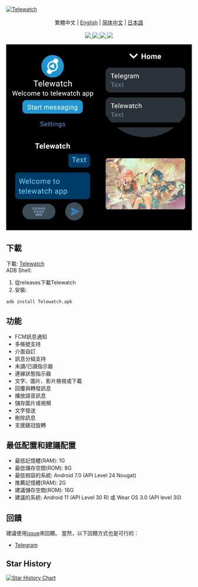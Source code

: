 <a href="https://github.com/gohj99/Telewatch">
<img src="https://socialify.git.ci/gohj99/Telewatch/image?description=1&descriptionEditable=%E9%81%A9%E7%94%A8%E6%96%BC%E5%AE%89%E5%8D%93%E6%89%8B%E9%8C%B6%E7%9A%84%E7%AC%AC%E4%B8%89%E6%96%B9telegram%E5%AE%A2%E6%88%B6%E7%AB%AF&font=KoHo&forks=1&issues=1&logo=https://github.com/gohj99/Telewatch/blob/master/telewatch.png?raw=true?raw=true&name=1&owner=1&pattern=Circuit%20Board&pulls=1&stargazers=1&theme=Auto" alt="Telewatch" />
</a>

<div align="center">
  <br/>
  <div>
      繁體中文 | <a href="./README.md">English</a> | <a href="./README.zh-CN.md">简体中文</a> | <a href="./README.ja-JP.md">日本語</a>
  </div>
  <br/>

<div>
    <a href="https://github.com/gohj99/Telewatch/blob/master/LICENSE">
      <img
        src="https://img.shields.io/github/license/gohj99/Telewatch?style=flat-square"
      />
    </a >
    <a href="https://github.com/gohj99/Telewatch/releases">
      <img
        src="https://img.shields.io/github/downloads/gohj99/Telewatch/total?style=flat-square"
      />  
    </a >
    <a href="https://apt.izzysoft.de/fdroid/index/apk/com.gohj99.telewatch">
      <img
        src="https://img.shields.io/endpoint?url=https://apt.izzysoft.de/fdroid/api/v1/shield/com.gohj99.telewatch&style=flat-square"
      />  
    </a >
	<a href="https://github.com/MShawon/github-clone-count-badge">
      <img
        src="https://img.shields.io/badge/dynamic/json?color=success&label=Views&query=count&url=https://gist.githubusercontent.com/gohj99/684cffa329b5078706dce53f396d67bb/raw/traffic.json&logo=github&style=flat-square"
      />  
    </a >
  </div>
</div>

![Screenshot](Screenshot.png)

## 下載

下載: [Telewatch](https://github.com/gohj99/Telewatch/releases)  
ADB Shell:

1. 從releases下載Telewatch
2. 安裝:

```shell
adb install Telewatch.apk
```

## 功能

- FCM訊息通知
- 多帳號支持
- 介面自訂
- 訊息分組支持
- 未讀/已讀指示器
- 連線狀態指示器
- 文字、圖片、影片檢視或下載
- 回覆與轉發訊息
- 播放語音訊息
- 儲存圖片或視頻
- 文字發送
- 刪除訊息
- 支援錶冠旋轉

## 最低配置和建議配置

- 最低記憶體(RAM): 1G
- 最低儲存空間(ROM): 8G
- 最低相容的系統: Android 7.0 (API Level 24 Nougat)
- 推薦記憶體(RAM): 2G
- 建議儲存空間(ROM): 16G
- 建議的系統: Android 11 (API Level 30 R) 或 Wear OS 3.0 (API level 30)

## 回饋

建議使用[issue](https://github.com/gohj99/Telewatch/issues)來回饋。
當然，以下回饋方式也是可行的：

- [Telegram](https://t.me/teleAndroidwatch)

## Star History

<a href="https://star-history.com/#gohj99/Telewatch&Date">
 <picture>
   <source media="(prefers-color-scheme: dark)" srcset="https://api.star-history.com/svg?repos=gohj99/Telewatch&type=Date&theme=dark" />
   <source media="(prefers-color-scheme: light)" srcset="https://api.star-history.com/svg?repos=gohj99/Telewatch&type=Date" />
   <img alt="Star History Chart" src="https://api.star-history.com/svg?repos=gohj99/Telewatch&type=Date" />
 </picture>
</a>
